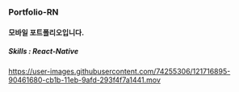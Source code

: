 ### Portfolio-RN

#### 모바일 포트폴리오입니다.

##### Skills : React-Native

https://user-images.githubusercontent.com/74255306/121716895-90461680-cb1b-11eb-9afd-293f4f7a1441.mov

